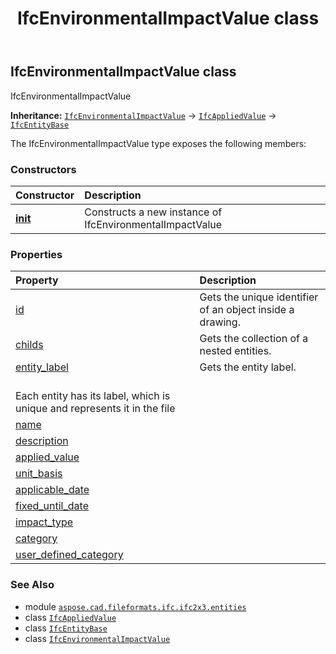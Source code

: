 ﻿---
title: IfcEnvironmentalImpactValue class
second_title: Aspose.CAD for Python via .NET API References
description: 
type: docs
weight: 2080
url: /python-net/aspose.cad.fileformats.ifc.ifc2x3.entities/ifcenvironmentalimpactvalue/
is_root: false
---

## IfcEnvironmentalImpactValue class

IfcEnvironmentalImpactValue



**Inheritance:** [`IfcEnvironmentalImpactValue`](/cad/python-net/aspose.cad.fileformats.ifc.ifc2x3.entities/ifcenvironmentalimpactvalue) → 
[`IfcAppliedValue`](/cad/python-net/aspose.cad.fileformats.ifc.ifc2x3.entities/ifcappliedvalue) → 
[`IfcEntityBase`](/cad/python-net/aspose.cad.fileformats.ifc/ifcentitybase)



The IfcEnvironmentalImpactValue type exposes the following members:

### Constructors
| Constructor | Description |
| :- | :- |
| [__init__](/cad/python-net/aspose.cad.fileformats.ifc.ifc2x3.entities/ifcenvironmentalimpactvalue/__init__/#) | Constructs a new instance of IfcEnvironmentalImpactValue |


### Properties
| Property | Description |
| :- | :- |
| [id](/cad/python-net/aspose.cad.fileformats.ifc.ifc2x3.entities/ifcenvironmentalimpactvalue/id) | Gets the unique identifier of an object inside a drawing. |
| [childs](/cad/python-net/aspose.cad.fileformats.ifc.ifc2x3.entities/ifcenvironmentalimpactvalue/childs) | Gets the collection of a nested entities. |
| [entity_label](/cad/python-net/aspose.cad.fileformats.ifc.ifc2x3.entities/ifcenvironmentalimpactvalue/entity_label) | Gets the entity label.<br/>Each entity has its label, which is unique and represents it in the file |
| [name](/cad/python-net/aspose.cad.fileformats.ifc.ifc2x3.entities/ifcenvironmentalimpactvalue/name) |  |
| [description](/cad/python-net/aspose.cad.fileformats.ifc.ifc2x3.entities/ifcenvironmentalimpactvalue/description) |  |
| [applied_value](/cad/python-net/aspose.cad.fileformats.ifc.ifc2x3.entities/ifcenvironmentalimpactvalue/applied_value) |  |
| [unit_basis](/cad/python-net/aspose.cad.fileformats.ifc.ifc2x3.entities/ifcenvironmentalimpactvalue/unit_basis) |  |
| [applicable_date](/cad/python-net/aspose.cad.fileformats.ifc.ifc2x3.entities/ifcenvironmentalimpactvalue/applicable_date) |  |
| [fixed_until_date](/cad/python-net/aspose.cad.fileformats.ifc.ifc2x3.entities/ifcenvironmentalimpactvalue/fixed_until_date) |  |
| [impact_type](/cad/python-net/aspose.cad.fileformats.ifc.ifc2x3.entities/ifcenvironmentalimpactvalue/impact_type) |  |
| [category](/cad/python-net/aspose.cad.fileformats.ifc.ifc2x3.entities/ifcenvironmentalimpactvalue/category) |  |
| [user_defined_category](/cad/python-net/aspose.cad.fileformats.ifc.ifc2x3.entities/ifcenvironmentalimpactvalue/user_defined_category) |  |



### See Also
* module [`aspose.cad.fileformats.ifc.ifc2x3.entities`](..)
* class [`IfcAppliedValue`](/cad/python-net/aspose.cad.fileformats.ifc.ifc2x3.entities/ifcappliedvalue)
* class [`IfcEntityBase`](/cad/python-net/aspose.cad.fileformats.ifc/ifcentitybase)
* class [`IfcEnvironmentalImpactValue`](/cad/python-net/aspose.cad.fileformats.ifc.ifc2x3.entities/ifcenvironmentalimpactvalue)
